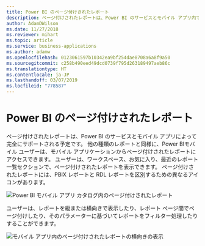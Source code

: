 ```yaml
---
title: Power BI のページ付けされたレポート
description: ページ付けされたレポートは、Power BI のサービスとモバイル アプリ内で最上位の存在になります 。
author: AdamDWilson
ms.date: 11/27/2018
ms.reviewer: mihart
ms.topic: article
ms.service: business-applications
ms.author: adamw
ms.openlocfilehash: 0123061597b10342ea9bf254dae8708a6a8f9a50
ms.sourcegitcommit: c258b490eed49dcd0739f795d263189497aeb86c
ms.translationtype: HT
ms.contentlocale: ja-JP
ms.lasthandoff: 03/07/2019
ms.locfileid: "778587"
---
```

#  <a name="power-bi-paginated-reports"></a>Power BI のページ付けされたレポート





ページ付けされたレポートは、Power BI のサービスとモバイル アプリによって完全にサポートされる予定です。 他の種類のレポートと同様に、Power BIモバイル ユーザーは、モバイル アプリケーションからページ付けされたレポートにアクセスできます。 ユーザーは、ワークスペース、お気に入り、最近のレポート一覧セクションで、ページ付けされたレポートを表示できます。 ページ付けされたレポートには、PBIX レポートと RDL レポートを区別するための異なるアイコンがあります。

![Power BI モバイル アプリ カタログ内のページ付けされたレポート](media/power-bi-paginated-reports-1.jpeg "Power BI モバイル アプリ カタログ内のページ付けされたレポート")
<!-- Picture 1 -->

ユーザーは、レポートを縦または横向きで表示したり、レポート ページ間でページ付けしたり、そのパラメーターに基づいてレポートをフィルター処理したりすることができます。

![モバイル アプリ内のページ付けされたレポートの横向きの表示](media/power-bi-paginated-reports-2.jpeg "モバイル アプリ内のページ付けされたレポートの横向きの表示")
<!-- Picture 3 -->

